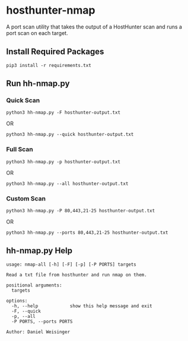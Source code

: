 # hosthunter-nmap
A port scan utility that takes the output of a HostHunter scan and runs a port scan on each target.

## Install Required Packages
```
pip3 install -r requirements.txt
```

## Run hh-nmap.py

### Quick Scan
```
python3 hh-nmap.py -F hosthunter-output.txt
```
OR
```
python3 hh-nmap.py --quick hosthunter-output.txt
```

### Full Scan
```
python3 hh-nmap.py -p hosthunter-output.txt
```
OR
```
python3 hh-nmap.py --all hosthunter-output.txt
```

### Custom Scan
```
python3 hh-nmap.py -P 80,443,21-25 hosthunter-output.txt
```
OR
```
python3 hh-nmap.py --ports 80,443,21-25 hosthunter-output.txt
```

## hh-nmap.py Help
```
usage: nmap-all [-h] [-F] [-p] [-P PORTS] targets

Read a txt file from hosthunter and run nmap on them.

positional arguments:
  targets

options:
  -h, --help            show this help message and exit
  -F, --quick
  -p, --all
  -P PORTS, --ports PORTS

Author: Daniel Weisinger

```
